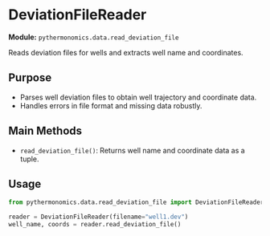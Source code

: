 # DeviationFileReader

**Module:** `pythermonomics.data.read_deviation_file`

Reads deviation files for wells and extracts well name and coordinates.

## Purpose

- Parses well deviation files to obtain well trajectory and coordinate data.
- Handles errors in file format and missing data robustly.

## Main Methods

- `read_deviation_file()`: Returns well name and coordinate data as a tuple.

## Usage

```python
from pythermonomics.data.read_deviation_file import DeviationFileReader

reader = DeviationFileReader(filename="well1.dev")
well_name, coords = reader.read_deviation_file()
```